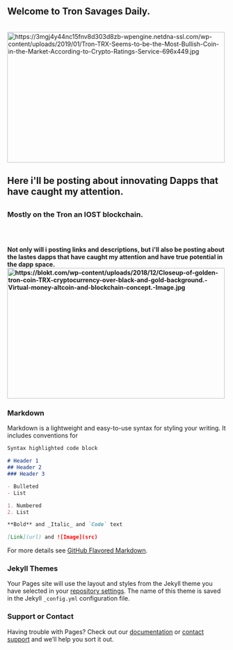 ## Welcome to Tron Savages Daily.
<br>
<img src="https://3mgj4y44nc15fnv8d303d8zb-wpengine.netdna-ssl.com/wp-content/uploads/2019/01/Tron-TRX-Seems-to-be-the-Most-Bullish-Coin-in-the-Market-According-to-Crypto-Ratings-Service-696x449.jpg" alt="https://3mgj4y44nc15fnv8d303d8zb-wpengine.netdna-ssl.com/wp-content/uploads/2019/01/Tron-TRX-Seems-to-be-the-Most-Bullish-Coin-in-the-Market-According-to-Crypto-Ratings-Service-696x449.jpg" height="300" width="500"><h2>Here i'll be posting about innovating Dapps that have caught my attention.<h2>
<h3>Mostly on the Tron an IOST blockchain.<h3>
<br>
<h4>Not only will i posting links and descriptions, but i'll also be posting about the lastes dapps that have caught my attention and have true potential in the dapp space.
<br>
<img src="https://blokt.com/wp-content/uploads/2018/12/Closeup-of-golden-tron-coin-TRX-cryptocurrency-over-black-and-gold-background.-Virtual-money-altcoin-and-blockchain-concept.-Image.jpg" alt="https://blokt.com/wp-content/uploads/2018/12/Closeup-of-golden-tron-coin-TRX-cryptocurrency-over-black-and-gold-background.-Virtual-money-altcoin-and-blockchain-concept.-Image.jpg" height="300" width="500">



### Markdown

Markdown is a lightweight and easy-to-use syntax for styling your writing. It includes conventions for

```markdown
Syntax highlighted code block

# Header 1
## Header 2
### Header 3

- Bulleted
- List

1. Numbered
2. List

**Bold** and _Italic_ and `Code` text

[Link](url) and ![Image](src)
```

For more details see [GitHub Flavored Markdown](https://guides.github.com/features/mastering-markdown/).

### Jekyll Themes

Your Pages site will use the layout and styles from the Jekyll theme you have selected in your [repository settings](https://github.com/agrade420/Tron-Ryhorn/settings). The name of this theme is saved in the Jekyll `_config.yml` configuration file.

### Support or Contact

Having trouble with Pages? Check out our [documentation](https://help.github.com/categories/github-pages-basics/) or [contact support](https://github.com/contact) and we’ll help you sort it out.
